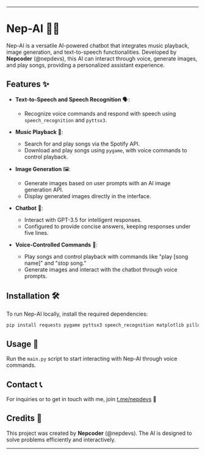 

---

# Nep-AI 🤖🎶

Nep-AI is a versatile AI-powered chatbot that integrates music playback, image generation, and text-to-speech functionalities. Developed by **Nepcoder** (@nepdevs), this AI can interact through voice, generate images, and play songs, providing a personalized assistant experience.

## Features ✨

- **Text-to-Speech and Speech Recognition** 🗣️:
  - Recognize voice commands and respond with speech using `speech_recognition` and `pyttsx3`.

- **Music Playback** 🎵:
  - Search for and play songs via the Spotify API.
  - Download and play songs using `pygame`, with voice commands to control playback.

- **Image Generation** 🖼️:
  - Generate images based on user prompts with an AI image generation API.
  - Display generated images directly in the interface.

- **Chatbot** 💬:
  - Interact with GPT-3.5 for intelligent responses.
  - Configured to provide concise answers, keeping responses under five lines.

- **Voice-Controlled Commands** 🎤:
  - Play songs and control playback with commands like "play [song name]" and "stop song."
  - Generate images and interact with the chatbot through voice prompts.

## Installation 🛠️

To run Nep-AI locally, install the required dependencies:

```bash
pip install requests pygame pyttsx3 speech_recognition matplotlib pillow
```

## Usage 🚀

Run the `main.py` script to start interacting with Nep-AI through voice commands.

## Contact 📞

For inquiries or to get in touch with me, join [t.me/nepdevs](https://t.me/nepdevs) 🌟

## Credits 🏅

This project was created by **Nepcoder** (@nepdevs). The AI is designed to solve problems efficiently and interactively.

---

